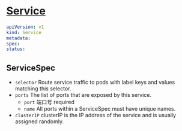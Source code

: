 # [Service](https://kubernetes.io/docs/reference/kubernetes-api/service-resources/service-v1/)

```yaml
apiVersion: v1
kind: Service
metadata:
spec:
status:
```

## ServiceSpec

- `selector` Route service traffic to pods with label keys and values matching this selector.
- `ports` The list of ports that are exposed by this service.
  - `port` 端口号 required
  - `name` All ports within a ServiceSpec must have unique names.
- `clusterIP` clusterIP is the IP address of the service and is usually assigned randomly.

